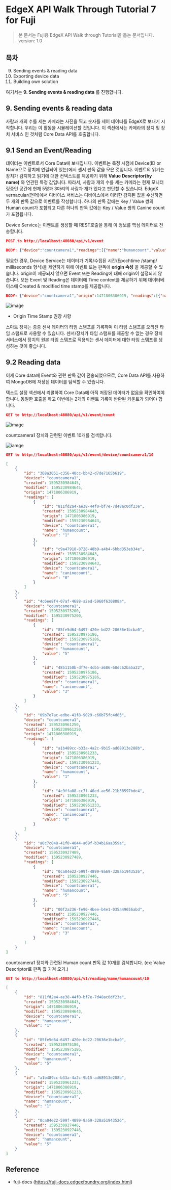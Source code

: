 EdgeX API Walk Through Tutorial 7 for Fuji
==

> 본 문서는 Fuji용 EdgeX API Walk through Tutorial을 돕는 문서입니다.   
> version: 1.0

목차
--

9. Sending events & reading data
10. Exporting device data
11. Building own solution

여기서는 __9. Sending events & reading data__ 를 진행합니다. 

## 9. Sending events & reading data

사람과 개의 수를 세는 카메라는 사진을 찍고 숫자를 세어 데이터를 EdgeX로 보내기 시작합니다. 우리는 이 활동을 시뮬레이션할 것입니다. 이 섹션에서는 카메라의 장치 및 장치 서비스 인 것처럼 Core Data API를 호출합니다. 

9.1 Send an Event/Reading
--

데이터는 이벤트로서 Core Data에 보내집니다. 이벤트는 특정 시점에 Device(ID or Name으로 장치에 연결되어 있는)에서 센서 판독 값을 모은 것입니다. 이벤트의 읽기는 장치가 감지하고 읽기에 대한 컨텍스트를 제공하기 위해 __Value Descriptor(by name)__ 와 연관된 특정 값입니다. 따라서, 사람과 개의 수를 세는 카메라는 현재 모니터링중인 공간에 현재 5명과 3마리의 사람과 개가 있다고 판단할 수 있습니다. EdgeX vernacular(언어)에서 디바이스 서비스는 디바이스에서 이러한 감지된 값을 수신하면 두 개의 판독 값으로 이벤트를 작성합니다. 하나의 판독 값에는 Key / Value 쌍의 Human count가 포함되고 다른 하나의 판독 값에는 Key / Value 쌍의 Canine count가 포함됩니다. 

Device Service는 이벤트를 생성할 때 REST호출을 통해 이 정보를 핵심 데이터로 전송합니다. 

```json
POST to http://localhost:48080/api/v1/event
```

```json
BODY: {"device":"countcamera1","readings":[{"name":"humancount","value":"5"},{"name":"caninecount","value":"3"}]}
```

필요한 경우, Device Service는 데이터가 기록/수집된 시간(Epochtime /stamp/ milliseconds 형식)을 제안하기 위해 이벤트 또는 판독에 __origin 속성__ 을 제공할 수 있습니다. origin이 제공되지 않으면 Event 또는 Reading에 대해 origin이 설정되지 않습니다. 모든 Event 및 Reading은 데이터에 Time context를 제공하기 위해 데이터베이스에 Created & modified time stamp를 제공합니다. 

```json
BODY: {"device":"countcamera1","origin":1471806386919, "readings":[{"name":"humancount","value":"1","origin":1471806386919},{"name":"caninecount","value":"0","origin":1471806386919}]}
```
![image](https://github.com/174cm/TIL/blob/master/EdgeX/img/QuickStarterGuide/send_an_eventreading_origintime.png)

- Origin Time Stamp 권장 사항

스마트 장치는 종종 센서 데이터의 타임 스탬프를 기록하며 이 타임 스탬프를 오리진 타임 스탬프로 사용할 수 있습니다. 센서/장치가 타임 스탬프를 제공할 수 없는 경우 장치 서비스에서 장치의 원본 타임 스탬프로 적용되는 센서 데이터에 대한 타임 스탬프를 생성하는 것이 좋습니다. 

9.2 Reading data
--

이제 Core data에 Event와 관련 판독 값이 전송되었으므로, Core Data API를 사용하여 MongoDB에 저장된 데이터를 탐색할 수 있습니다. 

텍스트 설정 섹션에서 리콜하여 Core Data에 아직 저장된 데이터가 없음을 확인하여야 합니다. 동일한 호출을 하고 이번에는 2개의 이벤트 기록이 반환된 카운트가 되어야 합니다. 

```json
GET to http://localhost:48080/api/v1/event/count
```
![image](https://github.com/174cm/TIL/blob/master/EdgeX/img/QuickStarterGuide/data_reading.png)

countcamera1 장치와 관련된 이벤트 10개를 검색합니다. 

![iamge](https://github.com/174cm/TIL/blob/master/EdgeX/img/QuickStarterGuide/get_countcamera1_10.png)
```json
GET to http://localhost:48080/api/v1/event/device/countcamera1/10
```

```json
[
    {
        "id": "368a3051-c356-40cc-bb42-d7de7165b619",
        "device": "countcamera1",
        "created": 1595230984645,
        "modified": 1595230984645,
        "origin": 1471806386919,
        "readings": [
            {
                "id": "811fd2a4-ae38-44f0-bf7e-7d48ac0df23e",
                "created": 1595230984643,
                "origin": 1471806386919,
                "modified": 1595230984643,
                "device": "countcamera1",
                "name": "humancount",
                "value": "1"
            },
            {
                "id": "c9a47918-8728-48b9-a4b4-6bbd353eb34e",
                "created": 1595230984643,
                "origin": 1471806386919,
                "modified": 1595230984643,
                "device": "countcamera1",
                "name": "caninecount",
                "value": "0"
            }
        ]
    },
    {
        "id": "4c6ee8f4-07af-4688-a2ed-5960f630808a",
        "device": "countcamera1",
        "created": 1595230975200,
        "modified": 1595230975200,
        "readings": [
            {
                "id": "85fe5d64-6497-420e-bd22-20636e1bcba0",
                "created": 1595230975186,
                "modified": 1595230975186,
                "device": "countcamera1",
                "name": "humancount",
                "value": "5"
            },
            {
                "id": "4851150b-df7e-4cb5-a686-68dc62ba5a22",
                "created": 1595230975186,
                "modified": 1595230975186,
                "device": "countcamera1",
                "name": "caninecount",
                "value": "3"
            }
        ]
    },
    {
        "id": "09b7e7ac-edbe-41f8-9029-c66b75fc4d83",
        "device": "countcamera1",
        "created": 1595230961250,
        "modified": 1595230961250,
        "origin": 1471806386919,
        "readings": [
            {
                "id": "a1b489cc-b33a-4a2c-9b15-ad68913e288b",
                "created": 1595230961233,
                "origin": 1471806386919,
                "modified": 1595230961233,
                "device": "countcamera1",
                "name": "humancount",
                "value": "1"
            },
            {
                "id": "4c9ffa08-cc7f-40ed-ae56-21b38597bde4",
                "created": 1595230961233,
                "origin": 1471806386919,
                "modified": 1595230961233,
                "device": "countcamera1",
                "name": "caninecount",
                "value": "0"
            }
        ]
    },
    {
        "id": "a0c7c048-41f0-4044-a69f-b34b16aa359a",
        "device": "countcamera1",
        "created": 1595230927489,
        "modified": 1595230927489,
        "readings": [
            {
                "id": "0ca04e22-599f-4899-9a69-328a51943526",
                "created": 1595230927446,
                "modified": 1595230927446,
                "device": "countcamera1",
                "name": "humancount",
                "value": "5"
            },
            {
                "id": "00f2a236-fe90-4bee-b4e1-035a49656abd",
                "created": 1595230927446,
                "modified": 1595230927446,
                "device": "countcamera1",
                "name": "caninecount",
                "value": "3"
            }
        ]
    }
]
```

countcamera1 장치와 관련된 Human count 판독 값 10개를 검색합니다. (ex: Value Descriptor로 판독 값 가져 오기.)

```json
GET to http://localhost:48080/api/v1/reading/name/humancount/10
```

```json
[
    {
        "id": "811fd2a4-ae38-44f0-bf7e-7d48ac0df23e",
        "created": 1595230984643,
        "origin": 1471806386919,
        "modified": 1595230984643,
        "device": "countcamera1",
        "name": "humancount",
        "value": "1"
    },
    {
        "id": "85fe5d64-6497-420e-bd22-20636e1bcba0",
        "created": 1595230975186,
        "modified": 1595230975186,
        "device": "countcamera1",
        "name": "humancount",
        "value": "5"
    },
    {
        "id": "a1b489cc-b33a-4a2c-9b15-ad68913e288b",
        "created": 1595230961233,
        "origin": 1471806386919,
        "modified": 1595230961233,
        "device": "countcamera1",
        "name": "humancount",
        "value": "1"
    },
    {
        "id": "0ca04e22-599f-4899-9a69-328a51943526",
        "created": 1595230927446,
        "modified": 1595230927446,
        "device": "countcamera1",
        "name": "humancount",
        "value": "5"
    }
]
```

Reference
--

- fuji-docs (https://fuji-docs.edgexfoundry.org/index.html)

